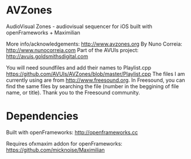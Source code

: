 # AVZones
AudioVisual Zones - audiovisual sequencer for iOS built with openFrameworks + Maximilian

More info/acknowledgements:
http://www.avzones.org
By Nuno Correia:
http://www.nunocorreia.com
Part of the AVUIs project:
http://avuis.goldsmithsdigital.com

You will need soundfiles and add their names to Playlist.cpp
https://github.com/AVUIs/AVZones/blob/master/Playlist.cpp
The files I am currently using are from http://www.freesound.org. In Freesound, you can find the same files by searching the file (number in the beggining of file name, or title). Thank you to the Freesound community.

# Dependencies
Built with openFrameworks: http://openframeworks.cc

Requires ofxmaxim addon for openFrameworks: https://github.com/micknoise/Maximilian
